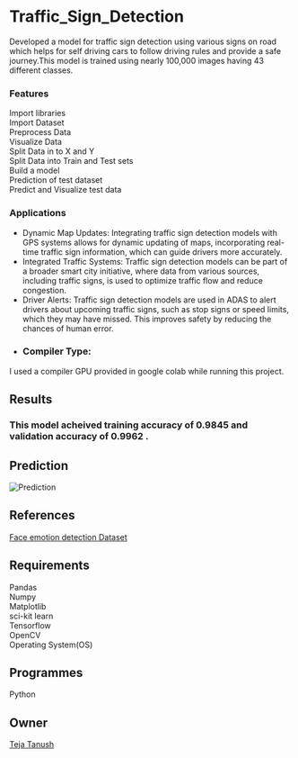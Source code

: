 # Traffic_Sign_Detection
Developed a model for traffic sign detection using various signs on road which helps for self driving cars to follow driving rules and provide a safe journey.This model is trained using nearly 100,000 images having 43 different classes.
### Features
Import  libraries                                                                                                                                                                                                           
Import Dataset                                                                                                                                                                                                              
Preprocess Data                                                                                                                                                                                                             
Visualize Data                                                                                                                                                                                                              
Split Data in to X and Y                                                                                                                                                                                                    
Split Data into Train and Test sets                                                                                                                                                                                         
Build a model                                                                                                                                                                                                               
Prediction of test dataset                                                                                                                                                                                                  
Predict and Visualize test data
### Applications
* Dynamic Map Updates: Integrating traffic sign detection models with GPS systems allows for dynamic updating of maps, incorporating real-time traffic sign information, which can guide drivers more accurately.
* Integrated Traffic Systems: Traffic sign detection models can be part of a broader smart city initiative, where data from various sources, including traffic signs, is used to optimize traffic flow and reduce congestion.
* Driver Alerts: Traffic sign detection models are used in ADAS to alert drivers about upcoming traffic signs, such as stop signs or speed limits, which they may have missed. This improves safety by reducing the chances of human error.
* ### Compiler Type:  
I used a compiler GPU provided in google colab while running this project.
## Results  
### This model acheived training accuracy of 0.9845 and validation accuracy of 0.9962 .
## Prediction
![Prediction](https://github.com/tejatanush/Traffic_Sign_Detection/blob/main/Traffic_sign_prediction.png)
## References  
[Face emotion detection Dataset](https://www.kaggle.com/datasets/jonathanoheix/face-expression-recognition-dataset)
## Requirements  
Pandas  
Numpy  
Matplotlib  
sci-kit learn                                                                                                                                                                                                               
Tensorflow                                                                                                                                                                                                        
OpenCV                                                                                                                                                                                                                      
Operating System(OS)
## Programmes  
Python  
## Owner  
[Teja Tanush](https://github.com/tejatanush) 
